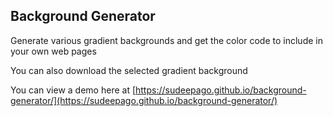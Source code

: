 ## Background Generator

Generate various gradient backgrounds and get the color code to include in your own web pages

You can also download the selected gradient background

You can view a demo here at [https://sudeepago.github.io/background-generator/](https://sudeepago.github.io/background-generator/)
